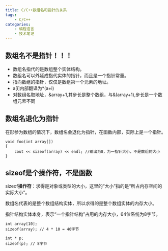 ```yaml
---
title: C/C++数组名和指针的关系
tags:
    - C/C++
categories:
    - 编程语言
    - 技术笔记
---
```


## 数组名不是指针！！！

- 数组名指代的是数组整个实体结构。
- 数组名可以外延成指代实体的指针，而且是一个指针常量。
- 指向数组的指针，仅仅是数组第一个元素的地址。
- a[i]内部翻译为*(a+i)
- 对数组名取地址，&array+1,其步长是整个数组，与&(array+1),步长是一个数组元素不同

## 数组名退化为指针

在形参为数组的情况下，数组名会退化为指针，在函数内部，实际上是一个指针。
```
void foo(int array[])
{
    cout << sizeof(array) << endl; //输出为8，为一指针大小，不是数组的大小
}

```

## sizeof是个操作符，不是函数

sizeof**操作符**：求得是对象或类型的大小，这里的“大小”指的是“所占内存空间的实际大小”。

数组名代表的是整个数组结构实体，所以求得的是整个数组实体的内存大小。

指针结构实体本身，表示“一个指针结构”占用的内存大小，64位系统为8字节。

```
int array[10]; 
sizeof(array); // 4 * 10 = 40字节

int * p;
sizeof(p); // 8字节
```